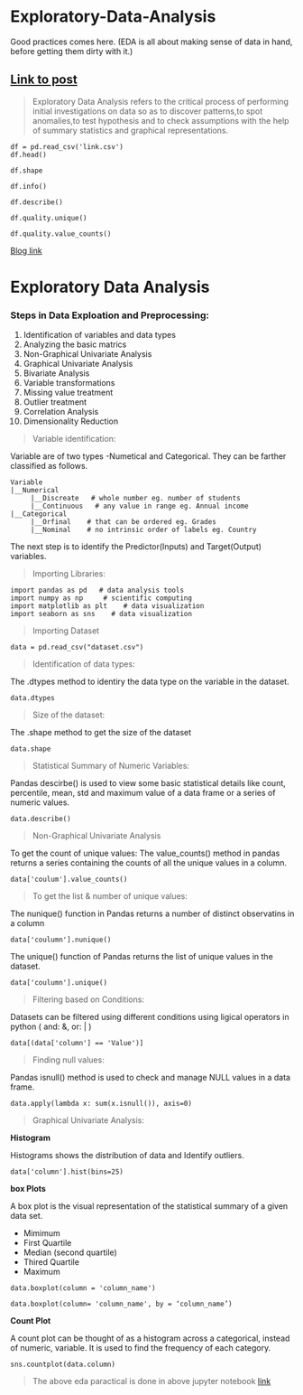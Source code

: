 # Exploratory-Data-Analysis
Good practices comes here. (EDA is all about making sense of data in hand, before getting them dirty with it.)

[Link to post](https://towardsdatascience.com/exploratory-data-analysis-8fc1cb20fd15)
---

> Exploratory Data Analysis refers to the critical process of performing initial investigations on data so as to discover patterns,to spot anomalies,to test hypothesis and to check assumptions with the help of summary statistics and graphical representations.

```
df = pd.read_csv('link.csv')
df.head()

df.shape

df.info()

df.describe()

df.quality.unique()

df.quality.value_counts()
```

[Blog link](https://towardsai.net/p/data-analysis/exploratory-data-analysis-in-python-ebdf643a33f6)

# Exploratory Data Analysis

### Steps in Data Exploation and Preprocessing:
1. Identification of variables and data types
2. Analyzing the basic matrics
3. Non-Graphical Univariate Analysis
4. Graphical Univariate Analysis
5. Bivariate Analysis
6. Variable transformations
7. Missing value treatment
8. Outlier treatment
9. Correlation Analysis
10. Dimensionality Reduction

> Variable identification:

Variable are of two types -Numetical and Categorical. They can be farther classified as follows.
```
Variable
|__Numerical
     |__Discreate	# whole number eg. number of students
     |__Continuous   # any value in range eg. Annual income
|__Categorical
     |__Orfinal    # that can be ordered eg. Grades
     |__Nominal    # no intrinsic order of labels eg. Country
```
The next step is to identify the Predictor(Inputs) and Target(Output) variables.

> Importing Libraries:

```
import pandas as pd   # data analysis tools
import numpy as np     # scientific computing
import matplotlib as plt    # data visualization
import seaborn as sns    # data visualization
```
> Importing Dataset
```
data = pd.read_csv("dataset.csv")

```

> Identification of data types:

The .dtypes method to identiry the data type on the variable in the dataset.
```
data.dtypes
```

> Size of the dataset:

The .shape method to get the size of the dataset
```
data.shape 
```

> Statistical Summary of Numeric Variables:

Pandas descirbe() is used to view some basic statistical details like count, percentile, mean, std and maximum value of a data frame or a series of numeric values.
```
data.describe()
```

> Non-Graphical Univariate Analysis

To get the count of unique values: The value_counts() method in pandas returns a series containing the counts of all the unique values in a column.
```
data['coulum'].value_counts()
```

> To get the list & number of unique values:

The nunique() function in Pandas returns a number of distinct observatins in a column
```
data['coulumn'].nunique()
```

The unique() function of Pandas returns the list of unique values in the dataset.
```
data['coulumn'].unique()

```

> Filtering based on Conditions:

Datasets can be filtered using different conditions using ligical operators in python ( and: &, or: | )


```
data[(data['column'] == 'Value')]

```

> Finding null values:

Pandas isnull() method is used to check and manage NULL values in a data frame.

```
data.apply(lambda x: sum(x.isnull()), axis=0)
```

> Graphical Univariate Analysis:

**Histogram**

Histograms shows the distribution of data and Identify outliers. 
```
data['column'].hist(bins=25)

```

**box Plots**

A box plot is the visual representation of the statistical summary of a given data set.
- Mimimum
- First Quartile
- Median (second quartile)
- Thired Quartile
- Maximum
```
data.boxplot(column = 'column_name')

```
```
data.boxplot(column= 'column_name', by = ‘column_name’)
```

**Count Plot**

A count plot can be thought of as a histogram across a categorical, instead of numeric, variable. It is used to find the frequency of each category.
```
sns.countplot(data.column)

```

> The above eda paractical is done in above jupyter notebook [link](www.google.com)
